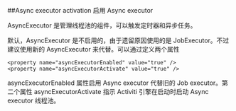 ##Async executor activation 启用 Async executor

AsyncExecutor 是管理线程池的组件，可以触发定时器和异步任务。

默认，AsyncExecutor 是不启用的，由于遗留原因使用的是 JobExecutor。不过建议使用新的 AsyncExecutor 来代替。可以通过定义两个属性

	<property name="asyncExecutorEnabled" value="true" />
	<property name="asyncExecutorActivate" value="true" />

asyncExecutorEnabled 属性启用 Async executor 代替旧的 Job executor。第二个属性 asyncExecutorActivate 指示 Activiti 引擎在启动时启动 Async executor 线程池。
